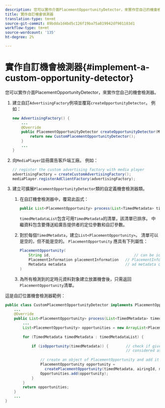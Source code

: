 ```yaml
---
description: 您可以實作介面PlacementOpportunityDetector，來實作您自己的機會檢測器。
title: 實作自訂機會偵測器
translation-type: tm+mt
source-git-commit: 89bdda1d4bd5c126f19ba75a819942df901183d1
workflow-type: tm+mt
source-wordcount: '135'
ht-degree: 2%

---
```



# 實作自訂機會檢測器{#implement-a-custom-opportunity-detector}

您可以實作介面PlacementOpportunityDetector，來實作您自己的機會檢測器。

1. 建立自訂`AdvertisingFactory`例項並覆寫`createOpportunityDetector`。 例如：

   ```java
   new AdvertisingFactory() { 
       ... 
       @Override 
       public PlacementOpportunityDetector createOpportunityDetector(MediaPlayerItem item) { 
           return new CustomPlacementOpportunityDetector(); 
       } 
       ... 
   }
   ```

1. 向`MediaPlayer`註冊廣告客戶端工廠。 例如：

   ```java
   // register the custom advertising factory with media player 
   advertisingFactory = createCustomAdvertisingFactory(); 
   mediaPlayer.registerAdClientFactory(advertisingFactory);
   ```

1. 建立可擴展`PlacementOpportunityDetector`類的自定義機會檢測器類。
   1. 在自訂機會檢測器中，覆寫此函式：

      ```java
      public List<PlacementOpportunity> process(List<TimedMetadata> timedMetadataList, Metadata metadata)
      ```

      `timedMetadataList`包含可用`TimedMetadata`的清單，該清單已排序。 中繼資料包含要傳送給廣告提供者的定位參數和自訂參數。

   1. 對於每個`TimedMetadata`，建立`List<PlacementOpportunity>`。 清單可以是空的，但不能是空的。 `PlacementOpportunity` 應具有下列屬性：

      ```java
      PlacementOpportunity( 
          String id,                                      // can be id from timedMetadata 
          PlacementInformation placementInformation   // PlacementInformation object containing Type, time, duration 
          Metadata metadata                           // ad metadata containing targeting params sent to the ad provider 
      )
      ```

   1. 為所有檢測到的定時元資料對象建立放置機會後，只需返回`PlacementOpportunity`清單。

這是自訂位置機會檢測器範例：

```java
public class CustomPlacementOpportunityDetector implements PlacementOpportunityDetector { 
    ... 
    @Override 
    public List<PlacementOpportunity> process(List<TimedMetadata> timedMetadataList, Metadata metadata) { 
        ... 
        List<PlacementOpportunity> opportunities = new ArrayList<PlacementOpportunity>(); 
 
        for (TimedMetadata timedMetadata : timedMetadataList) { 
 
            if (isOpportunity(timedMetadata)) {        // check if given timedMetadata should be  
                                                       // considered as an opportunity 
 
                // create an object of PlacementOpportunity and add it to the opportunities list 
                PlacementOpportunity opportunity =  
                  createPlacementOpportunity(timedMetadata, airingId, metadata); 
                Opportunities.add(opportunity); 
            } 
        } 
        return opportunities; 
    }    
    ... 
} 
```

